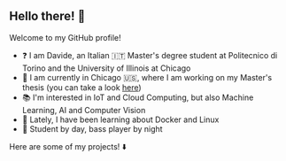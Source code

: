 ## Hello there! 👀

Welcome to my GitHub profile!

- ❓ I am Davide, an Italian 🇮🇹 Master's degree student at Politecnico di Torino and the University of Illinois at Chicago
- 📍 I am currently in Chicago 🇺🇸, where I am working on my Master's thesis (you can take a look [here](https://github.com/davmacario/MDI-LLM))
- 📚 I'm interested in IoT and Cloud Computing, but also Machine Learning, AI and Computer Vision
- 🌱 Lately, I have been learning about Docker and Linux
- 🎸 Student by day, bass player by night

Here are some of my projects! ⬇️

<!--
[![Anurag's GitHub stats](https://github-readme-stats.vercel.app/api?username=davmacario)](https://github.com/anuraghazra/github-readme-stats)

**davmacario/davmacario** is a ✨ _special_ ✨ repository because its `README.md` (this file) appears on your GitHub profile.

Here are some ideas to get you started:

- 🔭 I’m currently working on ...
- 🌱 I’m currently learning ...
- 👯 I’m looking to collaborate on ...
- 🤔 I’m looking for help with ...
- 💬 Ask me about ...
- 📫 How to reach me: ...
- 😄 Pronouns: ...
- ⚡ Fun fact: ...
-->
